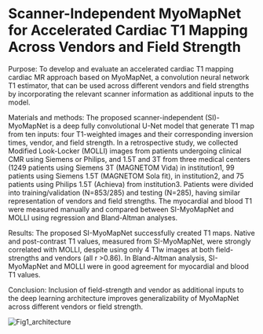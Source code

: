 # Scanner-Independent MyoMapNet for Accelerated Cardiac T1 Mapping Across Vendors and Field Strength

Purpose: To develop and evaluate an accelerated cardiac T1 mapping cardiac MR approach based on MyoMapNet, a convolution neural network T1 estimator, that can be used across different vendors and field strengths by incorporating the relevant scanner information as additional inputs to the model.

Materials and methods: The proposed scanner-independent (SI)-MyoMapNet is a deep fully convolutional U-Net model that generate T1 map from ten inputs: four T1-weighted images and their corresponding inversion times, vendor, and field strength. In a retrospective study, we collected Modified Look-Locker (MOLLI) images from patients undergoing clinical CMR using Siemens or Philips, and 1.5T and 3T from three medical centers (1249 patients using Siemens 3T (MAGNETOM Vida) in institution1, 99 patients using Siemens 1.5T (MAGNETOM Sola fit), in institution2, and 75 patients using Philips 1.5T (Achieva) from institution3. Patients were divided into training/validation (N=853/285) and testing (N=285), having similar representation of vendors and field strengths. The myocardial and blood T1 were measured manually and compared between SI-MyoMapNet and MOLLI using regression and Bland-Altman analyses. 

Results: The proposed SI-MyoMapNet successfully created T1 maps. Native and post-contrast T1 values, measured from SI-MyoMapNet, were strongly correlated with MOLLI, despite using only 4 T1w images at both field-strengths and vendors (all r >0.86). In Bland-Altman analysis, SI-MyoMapNet and MOLLI were in good agreement for myocardial and blood T1 values. 

Conclusion: Inclusion of field-strength and vendor as additional inputs to the deep learning architecture improves generalizability of MyoMapNet across different vendors or field strength.


![Fig1_architecture](https://user-images.githubusercontent.com/9512423/196737339-444a4867-beca-4dc6-a472-bd39fef1e201.png)
